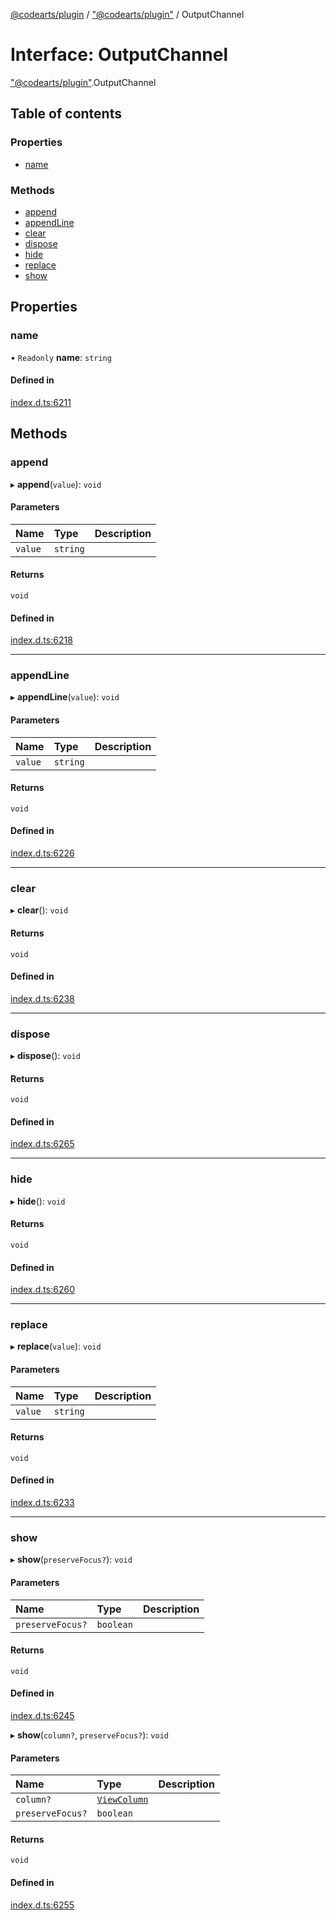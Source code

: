 [@codearts/plugin](../README.md) / ["@codearts/plugin"](../modules/_codearts_plugin_.md) / OutputChannel

# Interface: OutputChannel

["@codearts/plugin"](../modules/_codearts_plugin_.md).OutputChannel

## Table of contents

### Properties

- [name](codearts_plugin_.OutputChannel.md#name)

### Methods

- [append](codearts_plugin_.OutputChannel.md#append)
- [appendLine](codearts_plugin_.OutputChannel.md#appendline)
- [clear](codearts_plugin_.OutputChannel.md#clear)
- [dispose](codearts_plugin_.OutputChannel.md#dispose)
- [hide](codearts_plugin_.OutputChannel.md#hide)
- [replace](codearts_plugin_.OutputChannel.md#replace)
- [show](codearts_plugin_.OutputChannel.md#show)

## Properties

### name

• `Readonly` **name**: `string`

#### Defined in

[index.d.ts:6211](https://github.com/huaweicloud/cloudide-plugin-api/blob/d4de966/index.d.ts#L6211)

## Methods

### append

▸ **append**(`value`): `void`

#### Parameters

| Name | Type | Description |
| :------ | :------ | :------ |
| `value` | `string` |  |

#### Returns

`void`

#### Defined in

[index.d.ts:6218](https://github.com/huaweicloud/cloudide-plugin-api/blob/d4de966/index.d.ts#L6218)

___

### appendLine

▸ **appendLine**(`value`): `void`

#### Parameters

| Name | Type | Description |
| :------ | :------ | :------ |
| `value` | `string` |  |

#### Returns

`void`

#### Defined in

[index.d.ts:6226](https://github.com/huaweicloud/cloudide-plugin-api/blob/d4de966/index.d.ts#L6226)

___

### clear

▸ **clear**(): `void`

#### Returns

`void`

#### Defined in

[index.d.ts:6238](https://github.com/huaweicloud/cloudide-plugin-api/blob/d4de966/index.d.ts#L6238)

___

### dispose

▸ **dispose**(): `void`

#### Returns

`void`

#### Defined in

[index.d.ts:6265](https://github.com/huaweicloud/cloudide-plugin-api/blob/d4de966/index.d.ts#L6265)

___

### hide

▸ **hide**(): `void`

#### Returns

`void`

#### Defined in

[index.d.ts:6260](https://github.com/huaweicloud/cloudide-plugin-api/blob/d4de966/index.d.ts#L6260)

___

### replace

▸ **replace**(`value`): `void`

#### Parameters

| Name | Type | Description |
| :------ | :------ | :------ |
| `value` | `string` |  |

#### Returns

`void`

#### Defined in

[index.d.ts:6233](https://github.com/huaweicloud/cloudide-plugin-api/blob/d4de966/index.d.ts#L6233)

___

### show

▸ **show**(`preserveFocus?`): `void`

#### Parameters

| Name | Type | Description |
| :------ | :------ | :------ |
| `preserveFocus?` | `boolean` |  |

#### Returns

`void`

#### Defined in

[index.d.ts:6245](https://github.com/huaweicloud/cloudide-plugin-api/blob/d4de966/index.d.ts#L6245)

▸ **show**(`column?`, `preserveFocus?`): `void`

#### Parameters

| Name | Type | Description |
| :------ | :------ | :------ |
| `column?` | [`ViewColumn`](../enums/codearts_plugin_.ViewColumn.md) |  |
| `preserveFocus?` | `boolean` |  |

#### Returns

`void`

#### Defined in

[index.d.ts:6255](https://github.com/huaweicloud/cloudide-plugin-api/blob/d4de966/index.d.ts#L6255)
